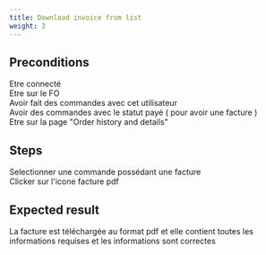 ```yaml
---
title: Download invoice from list
weight: 3
---
```


## Preconditions

Etre connecté\
Etre sur le FO\
Avoir fait des commandes avec cet utilisateur\
Avoir des commandes avec le statut payé ( pour avoir une facture )\
Etre sur la page "Order history and details"
## Steps

Selectionner une commande possédant une facture\
Clicker sur l'icone facture pdf

## Expected result

La facture est téléchargée au format pdf et elle contient toutes les informations requises et les informations sont correctes

